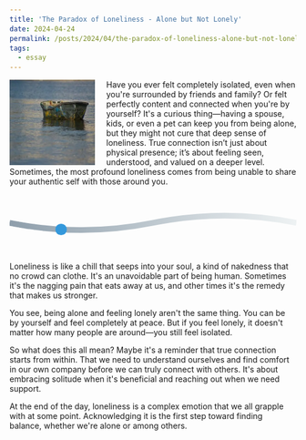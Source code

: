 ```yaml
---
title: 'The Paradox of Loneliness - Alone but Not Lonely'
date: 2024-04-24
permalink: /posts/2024/04/the-paradox-of-loneliness-alone-but-not-lonely/
tags:
  - essay
---
```


<img width="150" alt="loneliness" src="/images/posts/the-paradox-of-loneliness-alone-but-not-lonely.webp" style="float: left; margin-right: 20px;" /> Have you ever felt completely isolated, even when you're surrounded by friends and family? Or felt perfectly content and connected when you're by yourself? It's a curious thing—having a spouse, kids, or even a pet can keep you from being alone, but they might not cure that deep sense of loneliness. True connection isn’t just about physical presence; it’s about feeling seen, understood, and valued on a deeper level. Sometimes, the most profound loneliness comes from being unable to share your authentic self with those around you.

<svg class="road-svg" viewBox="0 0 1000 200">
    <defs>
        <linearGradient id="roadGradient" x1="0%" y1="0%" x2="100%" y2="0%">
            <stop offset="0%" style="stop-color:#8e9eab;stop-opacity:1" />
            <stop offset="100%" style="stop-color:#eef2f3;stop-opacity:1" />
        </linearGradient>
        <path id="motionPath" d="M0,100 Q250,150 500,100 T1000,100" />
    </defs>
    <use href="#motionPath" fill="none" stroke="url(#roadGradient)" stroke-width="20" />
    <circle r="20" fill="#3498db">
        <animateMotion dur="10s" repeatCount="indefinite">
            <mpath href="#motionPath" />
        </animateMotion>
    </circle>
</svg>

Loneliness is like a chill that seeps into your soul, a kind of nakedness that no crowd can clothe. It's an unavoidable part of being human. Sometimes it's the nagging pain that eats away at us, and other times it's the remedy that makes us stronger.

You see, being alone and feeling lonely aren't the same thing. You can be by yourself and feel completely at peace. But if you feel lonely, it doesn't matter how many people are around—you still feel isolated.

So what does this all mean? Maybe it's a reminder that true connection starts from within. That we need to understand ourselves and find comfort in our own company before we can truly connect with others. It's about embracing solitude when it's beneficial and reaching out when we need support.

At the end of the day, loneliness is a complex emotion that we all grapple with at some point. Acknowledging it is the first step toward finding balance, whether we're alone or among others.
